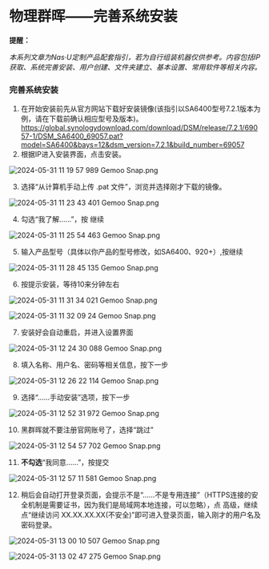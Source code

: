 # 物理群晖——完善系统安装

**提醒：**

*本系列文章为Nas·U定制产品配套指引，若为自行组装机器仅供参考。内容包括IP获取、系统完善安装、用户创建、文件夹建立、基本设置、常用软件等相关内容。*

### 完善系统安装

1. 在开始安装前先从官方网站下载好安装镜像(该指引以SA6400型号7.2.1版本为例，请在下载前确认相应型号及版本)。
   https://global.synologydownload.com/download/DSM/release/7.2.1/69057-1/DSM_SA6400_69057.pat?model=SA6400&bays=12&dsm_version=7.2.1&build_number=69057
2. 根据IP进入安装界面，点击安装。

![2024-05-31 11 19 57 989  Gemoo Snap.png](https://webp.nas-u.top/259606661.png)

3. 选择“从计算机手动上传 .pat 文件”，浏览并选择刚才下载的镜像。

![2024-05-31 11 23 43 401  Gemoo Snap.png](https://webp.nas-u.top/798834223.png)

4. 勾选“我了解……”，按 继续

![2024-05-31 11 25 54 463  Gemoo Snap.png](https://webp.nas-u.top/2236607828.png)

5. 输入产品型号（具体以你产品的型号修改，如SA6400、920+）,按继续

![2024-05-31 11 28 45 135  Gemoo Snap.png](https://webp.nas-u.top/2580480030.png)

6. 按提示安装，等待10来分钟左右

![2024-05-31 11 31 34 021  Gemoo Snap.png](https://webp.nas-u.top/987029697.png)

![2024-05-31 11 32 09 24  Gemoo Snap.png](https://webp.nas-u.top/2260209449.png)

7. 安装好会自动重启，并进入设置界面

![2024-05-31 12 24 30 088  Gemoo Snap.png](https://webp.nas-u.top/2446858020.png)

8. 填入名称、用户名、密码等相关信息，按下一步

![2024-05-31 12 26 22 114  Gemoo Snap.png](https://webp.nas-u.top/779820719.png)

9. 选择“……手动安装”选项，按下一步

![2024-05-31 12 52 31 972  Gemoo Snap.png](https://webp.nas-u.top/790509920.png)

10. 黑群晖就不要注册官网账号了，选择“跳过”

![2024-05-31 12 54 57 702  Gemoo Snap.png](https://webp.nas-u.top/2608843553.png)

11. **不勾选**“我同意……”，按提交

![2024-05-31 12 57 11 581  Gemoo Snap.png](https://webp.nas-u.top/689344719.png)

12. 稍后会自动打开登录页面，会提示不是“……不是专用连接”（HTTPS连接的安全机制是需要证书，因为我们是局域网本地连接，可以忽略），点 高级，继续点“继续访问 XX.XX.XX.XX(不安全)”即可进入登录页面，输入刚才的用户名及密码登录。

![2024-05-31 13 00 10 507  Gemoo Snap.png](https://webp.nas-u.top/4011025219.png)

![2024-05-31 13 02 47 275  Gemoo Snap.png](https://webp.nas-u.top/464725226.png)

